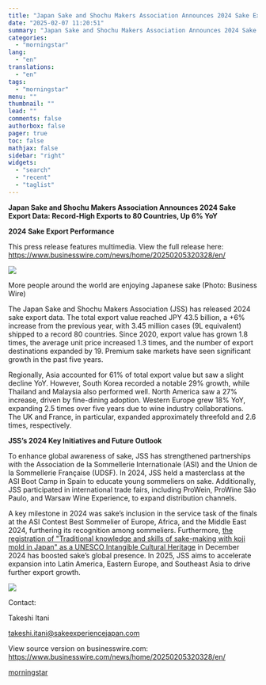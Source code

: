 ```yaml
---
title: "Japan Sake and Shochu Makers Association Announces 2024 Sake Export Data: Record-High Exports to 80 Countries, Up 6% YoY"
date: "2025-02-07 11:20:51"
summary: "Japan Sake and Shochu Makers Association Announces 2024 Sake Export Data: Record-High Exports to 80 Countries, Up 6% YoY 2024 Sake Export Performance This press release features multimedia. View the full release here: https://www.businesswire.com/news/home/20250205320328/en/ More people around the world are enjoying Japanese sake (Photo: Business Wire) The Japan Sake and..."
categories:
  - "morningstar"
lang:
  - "en"
translations:
  - "en"
tags:
  - "morningstar"
menu: ""
thumbnail: ""
lead: ""
comments: false
authorbox: false
pager: true
toc: false
mathjax: false
sidebar: "right"
widgets:
  - "search"
  - "recent"
  - "taglist"
---
```


**Japan Sake and Shochu Makers Association Announces 2024 Sake Export Data: Record-High Exports to 80 Countries, Up 6% YoY**

**2024 Sake Export Performance**

This press release features multimedia. View the full release here: <https://www.businesswire.com/news/home/20250205320328/en/>

 ![](https://mms.businesswire.com/media/20250205320328/en/2374671/4/IMG_8146.jpg)

More people around the world are enjoying Japanese sake (Photo: Business Wire)

The Japan Sake and Shochu Makers Association (JSS) has released 2024 sake export data. The total export value reached JPY 43.5 billion, a +6% increase from the previous year, with 3.45 million cases (9L equivalent) shipped to a record 80 countries. Since 2020, export value has grown 1.8 times, the average unit price increased 1.3 times, and the number of export destinations expanded by 19. Premium sake markets have seen significant growth in the past five years.

Regionally, Asia accounted for 61% of total export value but saw a slight decline YoY. However, South Korea recorded a notable 29% growth, while Thailand and Malaysia also performed well. North America saw a 27% increase, driven by fine-dining adoption. Western Europe grew 18% YoY, expanding 2.5 times over five years due to wine industry collaborations. The UK and France, in particular, expanded approximately threefold and 2.6 times, respectively.

**JSS’s 2024 Key Initiatives and Future Outlook**

To enhance global awareness of sake, JSS has strengthened partnerships with the Association de la Sommellerie Internationale (ASI) and the Union de la Sommellerie Française (UDSF). In 2024, JSS held a masterclass at the ASI Boot Camp in Spain to educate young sommeliers on sake. Additionally, JSS participated in international trade fairs, including ProWein, ProWine São Paulo, and Warsaw Wine Experience, to expand distribution channels.

A key milestone in 2024 was sake’s inclusion in the service task of the finals at the ASI Contest Best Sommelier of Europe, Africa, and the Middle East 2024, furthering its recognition among sommeliers. Furthermore, [the registration of "Traditional knowledge and skills of sake-making with koji mold in Japan" as a UNESCO Intangible Cultural Heritage](https://cts.businesswire.com/ct/CT?id=smartlink&url=https%3A%2F%2Fich.unesco.org%2Fen%2FRL%2Ftraditional-knowledge-and-skills-of-sake-making-with-koji-mold-in-japan-01977&esheet=54200720&newsitemid=20250205320328&lan=en-US&anchor=the+registration+of+%26quot%3BTraditional+knowledge+and+skills+of+sake-making+with+koji+mold+in+Japan%26quot%3B+as+a+UNESCO+Intangible+Cultural+Heritage&index=1&md5=e5ea470caecf59b5b7a72e9a5f2e307e) in December 2024 has boosted sake’s global presence. In 2025, JSS aims to accelerate expansion into Latin America, Eastern Europe, and Southeast Asia to drive further export growth.

 ![](https://cts.businesswire.com/ct/CT?id=bwnews&sty=20250205320328r1&sid=mstr3&distro=nx&lang=en)

Contact:
  
Takeshi Itani
  
[takeshi.itani@sakeexperiencejapan.com](mailto:takeshi.itani@sakeexperiencejapan.com)

View source version on businesswire.com: <https://www.businesswire.com/news/home/20250205320328/en/>

[morningstar](https://www.morningstar.com/news/business-wire/20250205320328/japan-sake-and-shochu-makers-association-announces-2024-sake-export-data-record-high-exports-to-80-countries-up-6-yoy)
